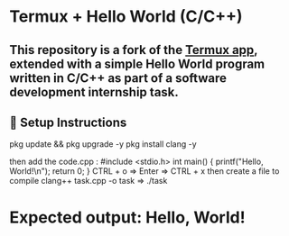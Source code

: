 # Termux + Hello World (C/C++)

This repository is a fork of the [Termux app](https://github.com/termux/termux-app), extended with a simple **Hello World** program written in C/C++ as part of a software development internship task.
---

## 📌 Setup Instructions

pkg update && pkg upgrade -y
pkg install clang -y

then add the code.cpp : 
#include <stdio.h>
int main() {
printf("Hello, World!\n");
return 0;
} 
CTRL + o => Enter => CTRL + x 
then create a file to compile 
clang++ task.cpp -o task => ./task
# Expected output: Hello, World!

